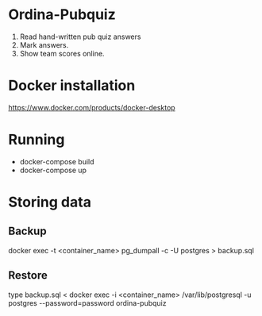 # Ordina-Pubquiz

1. Read hand-written pub quiz answers
2. Mark answers. 
3. Show team scores online.

# Docker installation
https://www.docker.com/products/docker-desktop

# Running
* docker-compose build
* docker-compose up

# Storing data

## Backup
docker exec -t <container_name> pg_dumpall -c -U postgres > backup.sql

## Restore
type backup.sql < docker exec -i <container_name> /var/lib/postgresql -u postgres --password=password ordina-pubquiz
